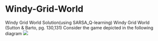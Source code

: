 # Windy-Grid-World
Windy Grid World Solution(using SARSA_Q-learning)
Windy Grid World (Sutton & Barto, pg. 130,131)
Consider the game depicted in the following diagram
![](https://https://www.google.com/url?sa=i&url=https%3A%2F%2Fblog.csdn.net%2FWZX_Hello%2Farticle%2Fdetails%2F115560022&psig=AOvVaw29en1lTGUbL2m4vwkryAY7&ust=1687145912931000&source=images&cd=vfe&ved=0CBEQjRxqFwoTCJCvvLjyy_8CFQAAAAAdAAAAABAI)

